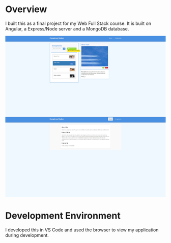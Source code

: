 # Overview

I built this as a final project for my Web Full Stack course. It is built on Angular, a Express/Node server and a MongoDB database. 

![Conspiracy Ranker 1](./images/cons1.jpg)
![Conspiracy Ranker 2](./images/cons2.jpg)


# Development Environment

I developed this in VS Code and used the browser to view my application during development.


 